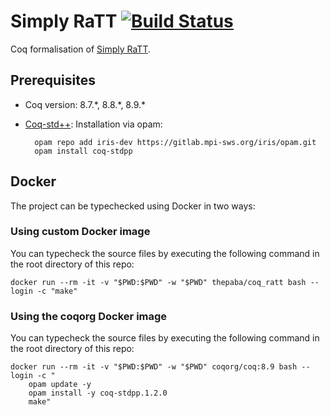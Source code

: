 # Simply RaTT [![Build Status](https://travis-ci.org/pa-ba/simply-ratt.svg?branch=master)](https://travis-ci.org/pa-ba/simply-ratt)

Coq formalisation of [Simply RaTT](https://arxiv.org/abs/1903.05879).

## Prerequisites

- Coq version: 8.7.\*, 8.8.\*, 8.9.\*

- [Coq-std++](https://gitlab.mpi-sws.org/iris/stdpp): Installation via opam:

		opam repo add iris-dev https://gitlab.mpi-sws.org/iris/opam.git
		opam install coq-stdpp

## Docker

The project can be typechecked using Docker in two ways:

### Using custom Docker image

You can typecheck the source files by executing the following command
in the root directory of this repo:
	
	docker run --rm -it -v "$PWD:$PWD" -w "$PWD" thepaba/coq_ratt bash --login -c "make"

### Using the coqorg Docker image

You can typecheck the source files by executing the following command
in the root directory of this repo:

	docker run --rm -it -v "$PWD:$PWD" -w "$PWD" coqorg/coq:8.9 bash --login -c "
		opam update -y
		opam install -y coq-stdpp.1.2.0
		make"

